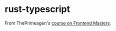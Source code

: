 # rust-typescript

From ThePrimeagen's [course on Frontend Masters](https://frontendmasters.com/courses/rust-ts-devs/).
